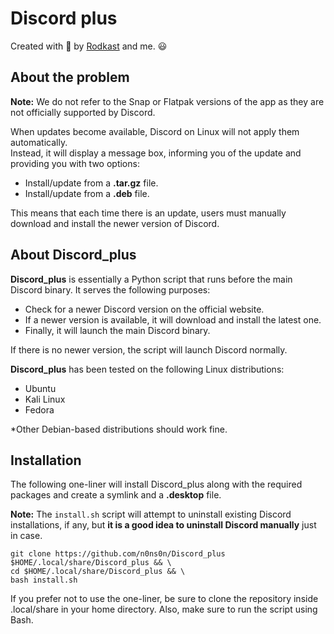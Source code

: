 # Discord plus
Created with :black_heart: by [Rodkast](https://github.com/Rodkast) and me. :smiley:
## About the problem

**Note:** We do not refer to the Snap or Flatpak versions of the app as they are not officially supported by Discord.

When updates become available, Discord on Linux will not apply them automatically.  
Instead, it will display a message box, informing you of the update and providing you with two options:
- Install/update from a **.tar.gz** file.
- Install/update from a **.deb** file.

This means that each time there is an update, users must manually download and install the newer version of Discord.

## About Discord_plus

**Discord_plus** is essentially a Python script that runs before the main Discord binary. It serves the following purposes:

- Check for a newer Discord version on the official website.
- If a newer version is available, it will download and install the latest one.
- Finally, it will launch the main Discord binary.

If there is no newer version, the script will launch Discord normally.

**Discord_plus** has been tested on the following Linux distributions:
- Ubuntu
- Kali Linux
- Fedora

*Other Debian-based distributions should work fine.

## Installation

The following one-liner will install Discord_plus along with the required packages and create a symlink and a **.desktop** file.

**Note:** The `install.sh` script will attempt to uninstall existing Discord installations, if any, but **it is a good idea to uninstall Discord manually** just in case.

```
git clone https://github.com/n0ns0n/Discord_plus $HOME/.local/share/Discord_plus && \
cd $HOME/.local/share/Discord_plus && \
bash install.sh
```

If you prefer not to use the one-liner, be sure to clone the repository inside .local/share in your home directory. Also, make sure to run the script using Bash.
